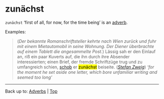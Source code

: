 # zunächst

`zunächst` ‘first of all, for now, for the time being’ is an [adverb](../../index.md).

Examples:

> (*Der bekannte Romanschriftsteller kehrte nach Wien zurück und fuhr mit einem Mietautomobil in seine Wohnung. Der Diener überbrachte auf einem Tablett die angesammelte Post.*) Lässig sah er den Einlauf an, riß ein paar Kuverts auf, die ihn durch ihre Absender interessierten; einen Brief, der fremde Schriftzüge trug und zu umfangreich schien, [schob](../../../verbs/b/be/beiseiteschieben.md) er <mark>zunächst</mark> beiseite. (*[Stefan Zweig](../../../texts/StefanZweig/BriefEinerUnbekannten.md)*) *‘for the moment he set aside one letter, which bore unfamiliar writing and seemed too long’*


----

Back up to: [Adverbs](../../index.md) | [Top](../../../index.md)
